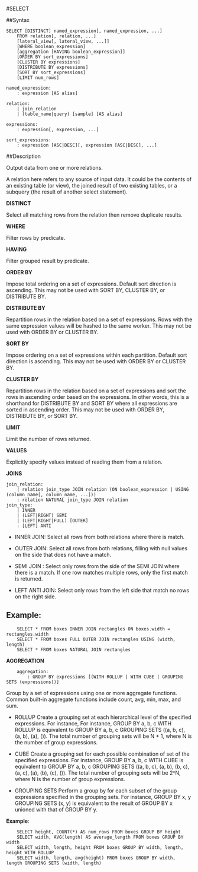 #SELECT

##Syntax
```
SELECT [DISTINCT] named_expression[, named_expression, ...]
    FROM relation[, relation, ...]
    [lateral_view[, lateral_view, ...]]
    [WHERE boolean_expression]
    [aggregation [HAVING boolean_expression]]
    [ORDER BY sort_expressions]
    [CLUSTER BY expressions]
    [DISTRIBUTE BY expressions]
    [SORT BY sort_expressions]
    [LIMIT num_rows]

named_expression:
    : expression [AS alias]

relation:
    | join_relation
    | (table_name|query) [sample] [AS alias]

expressions:
    : expression[, expression, ...]

sort_expressions:
    : expression [ASC|DESC][, expression [ASC|DESC], ...]

```

##Description

Output data from one or more relations.

A relation here refers to any source of input data. It could be the contents of an existing table (or view), the joined result of two existing tables, or a subquery (the result of another select statement).

**DISTINCT**

Select all matching rows from the relation then remove duplicate results.

**WHERE**

Filter rows by predicate.

**HAVING**

Filter grouped result by predicate.

**ORDER BY**

Impose total ordering on a set of expressions. Default sort direction is ascending. This may not be used with SORT BY, CLUSTER BY, or DISTRIBUTE BY.

**DISTRIBUTE BY** 

Repartition rows in the relation based on a set of expressions. Rows with the same expression values will be hashed to the same worker. This may not be used with ORDER BY or CLUSTER BY.

**SORT BY** 

Impose ordering on a set of expressions within each partition. Default sort direction is ascending. This may not be used with ORDER BY or CLUSTER BY.

**CLUSTER BY** 

Repartition rows in the relation based on a set of expressions and sort the rows in ascending order based on the expressions. In other words, this is a shorthand for DISTRIBUTE BY and SORT BY where all expressions are sorted in ascending order. This may not be used with ORDER BY, DISTRIBUTE BY, or SORT BY.

**LIMIT**

Limit the number of rows returned.

**VALUES**

Explicitly specify values instead of reading them from a relation.

**JOINS**

    join_relation:
        | relation join_type JOIN relation (ON boolean_expression | USING (column_name[, column_name, ...]))
        : relation NATURAL join_type JOIN relation
    join_type:
        | INNER
        | (LEFT|RIGHT) SEMI
        | (LEFT|RIGHT|FULL) [OUTER]
        : [LEFT] ANTI

* INNER JOIN:
Select all rows from both relations where there is match.

* OUTER JOIN:
Select all rows from both relations, filling with null values on the side that does not have a match.

* SEMI JOIN :
Select only rows from the side of the SEMI JOIN where there is a match. If one row matches multiple rows, only the first match is returned.

* LEFT ANTI JOIN: 
Select only rows from the left side that match no rows on the right side.

## Example:

```
    SELECT * FROM boxes INNER JOIN rectangles ON boxes.width = rectangles.width
    SELECT * FROM boxes FULL OUTER JOIN rectangles USING (width, length)
    SELECT * FROM boxes NATURAL JOIN rectangles
```

**AGGREGATION**

```
    aggregation:
        : GROUP BY expressions [(WITH ROLLUP | WITH CUBE | GROUPING SETS (expressions))]
```
Group by a set of expressions using one or more aggregate functions. Common built-in aggregate functions include count, avg, min, max, and sum.

* ROLLUP
Create a grouping set at each hierarchical level of the specified expressions. For instance, For instance, GROUP BY a, b, c WITH ROLLUP is equivalent to GROUP BY a, b, c GROUPING SETS ((a, b, c), (a, b), (a), ()). The total number of grouping sets will be N + 1, where N is the number of group expressions.

* CUBE
Create a grouping set for each possible combination of set of the specified expressions. For instance, GROUP BY a, b, c WITH CUBE is equivalent to GROUP BY a, b, c GROUPING SETS ((a, b, c), (a, b), (b, c), (a, c), (a), (b), (c), ()). The total number of grouping sets will be 2^N, where N is the number of group expressions.

* GROUPING SETS
Perform a group by for each subset of the group expressions specified in the grouping sets. For instance, GROUP BY x, y GROUPING SETS (x, y) is equivalent to the result of GROUP BY x unioned with that of GROUP BY y.

**Example**:

```
    SELECT height, COUNT(*) AS num_rows FROM boxes GROUP BY height
    SELECT width, AVG(length) AS average_length FROM boxes GROUP BY width
    SELECT width, length, height FROM boxes GROUP BY width, length, height WITH ROLLUP
    SELECT width, length, avg(height) FROM boxes GROUP BY width, length GROUPING SETS (width, length)
```